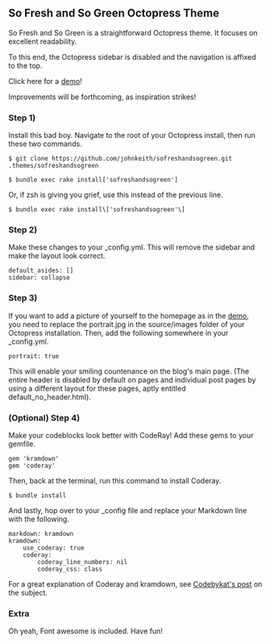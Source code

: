 ## So Fresh and So Green Octopress Theme

So Fresh and So Green is a straightforward Octopress theme. It focuses on excellent readability.

To this end, the Octopress sidebar is disabled and the navigation is affixed to the top.

Click here for a [demo](http://www.sofreshandsogreen.herokuapp.com)!

Improvements will be forthcoming, as inspiration strikes!

### Step 1) 

Install this bad boy. Navigate to the root of your Octopress install, then run these two commands.

	$ git clone https://github.com/johnkeith/sofreshandsogreen.git .themes/sofreshandsogreen
		
	$ bundle exec rake install['sofreshandsogreen']

Or, if zsh is giving you grief, use this instead of the previous line.
		
	$ bundle exec rake install\['sofreshandsogreen'\]

### Step 2) 

Make these changes to your _config.yml. This will remove the sidebar and make the layout look correct.

	default_asides: []
	sidebar: collapse

### Step 3) 

If you want to add a picture of yourself to the homepage as in the [demo](http://www.johnkeith.us), you need to replace the portrait.jpg in the source/images folder of your Octopress installation. Then, add the following somewhere in your _config.yml.

	portrait: true

This will enable your smiling countenance on the blog's main page. (The entire header is disabled by default on pages and individual post pages by using a different layout for these pages, aptly entitled default_no_header.html). 

### (Optional) Step 4)

Make your codeblocks look better with CodeRay! Add these gems to your gemfile.

	gem 'kramdown'
	gem 'coderay'

Then, back at the terminal, run this command to install Coderay.

	$ bundle install

And lastly, hop over to your _config file and replace your Markdown line with the following. 

~~~
markdown: kramdown
kramdown:
	use_coderay: true
	coderay:
		coderay_line_numbers: nil
		coderay_css: class
~~~

For a great explanation of Coderay and kramdown, see [Codebykat's post](http://blog.codebykat.com/2013/05/23/gorgeous-octopress-codeblocks-with-coderay/) on the subject.

### Extra

Oh yeah, Font awesome is included. Have fun!
